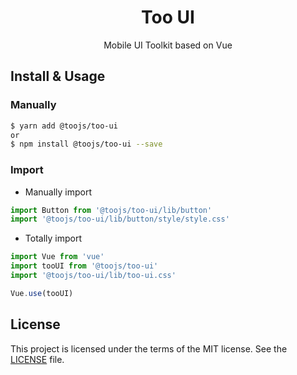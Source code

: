 <h1 align="center" style="text-align:center;">Too UI</h1>

<p align="center" style="text-align:center;">
    Mobile UI Toolkit based on Vue
</p>

## Install & Usage

### Manually

```bash
$ yarn add @toojs/too-ui
or
$ npm install @toojs/too-ui --save
```

### Import

* Manually import

```javascript
import Button from '@toojs/too-ui/lib/button'
import '@toojs/too-ui/lib/button/style/style.css'
```

* Totally import

```javascript
import Vue from 'vue'
import tooUI from '@toojs/too-ui'
import '@toojs/too-ui/lib/too-ui.css'

Vue.use(tooUI)
```
## License

This project is licensed under the terms of the MIT license. See the [LICENSE](LICENSE) file.
